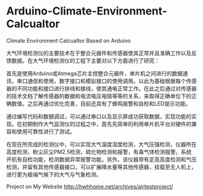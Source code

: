 # Arduino-Climate-Environment-Calcualtor
Climate Environment Calcualtor Based on Arduino

大气环境检测仪的主要技术在于整合元器件和传感器使其正常并且准确工作以及反馈数据。在大气环境检测仪的工程下主要对以下方面进行了研究：

首先是使用Arduino或Atmega芯片主控整合元器件，单片机之间进行的数据通讯，串口通信和使用，数字接口和模拟接口的使用调用。以此为基础根据每个传感器的不同功能和接口进行排线和接线，使其通电正常工作。在此之后通过对传感器的技术文档了解传感器的数据和电流电压电阻等等的关系，来取得正确单位下的正确数值。之后再通过优化完善，目前还具有了蜂鸣报警和自检和LED提示功能。

通过编写代码和数据调试，可以通过串口以及显示屏成功获取数据，实现功能的实现。在初期制作大气监测仪的过程之中，首先先简单的利用单片机平台对硬件的兼容和使用可靠性进行了测试。

在现在所完成的检测仪中，可以实现大气温度湿度检测，大气压强检测，仪器所在高度检测，粉尘灰尘PM2.5检测，硫化物检测和报警，有毒气体检测报警。系统开机有自检功能，检测数据异常报警功能。另外，该仪器带有定高高度检测和气压检测，并留有其他传感器接口，可以扩展降水量等其他传感器，挂载至无人机上，进行更为极端气候下的大气与气象检测。

Project on My Website http://hwhhome.net/archives/airtestproject/
